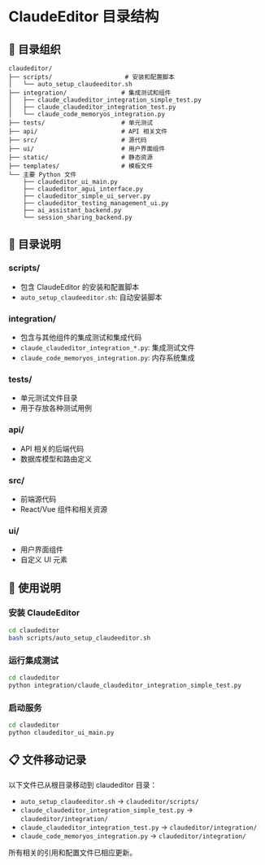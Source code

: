 # ClaudeEditor 目录结构

## 📁 目录组织

```
claudeditor/
├── scripts/                    # 安装和配置脚本
│   └── auto_setup_claudeeditor.sh
├── integration/               # 集成测试和组件
│   ├── claude_claudeditor_integration_simple_test.py
│   ├── claude_claudeditor_integration_test.py
│   └── claude_code_memoryos_integration.py
├── tests/                     # 单元测试
├── api/                       # API 相关文件
├── src/                       # 源代码
├── ui/                        # 用户界面组件
├── static/                    # 静态资源
├── templates/                 # 模板文件
└── 主要 Python 文件
    ├── claudeditor_ui_main.py
    ├── claudeditor_agui_interface.py
    ├── claudeditor_simple_ui_server.py
    ├── claudeditor_testing_management_ui.py
    ├── ai_assistant_backend.py
    └── session_sharing_backend.py
```

## 🎯 目录说明

### **scripts/**
- 包含 ClaudeEditor 的安装和配置脚本
- `auto_setup_claudeeditor.sh`: 自动安装脚本

### **integration/**
- 包含与其他组件的集成测试和集成代码
- `claude_claudeditor_integration_*.py`: 集成测试文件
- `claude_code_memoryos_integration.py`: 内存系统集成

### **tests/**
- 单元测试文件目录
- 用于存放各种测试用例

### **api/**
- API 相关的后端代码
- 数据库模型和路由定义

### **src/**
- 前端源代码
- React/Vue 组件和相关资源

### **ui/**
- 用户界面组件
- 自定义 UI 元素

## 🔧 使用说明

### 安装 ClaudeEditor
```bash
cd claudeditor
bash scripts/auto_setup_claudeeditor.sh
```

### 运行集成测试
```bash
cd claudeditor
python integration/claude_claudeditor_integration_simple_test.py
```

### 启动服务
```bash
cd claudeditor
python claudeditor_ui_main.py
```

## 📋 文件移动记录

以下文件已从根目录移动到 claudeditor 目录：

- `auto_setup_claudeeditor.sh` → `claudeditor/scripts/`
- `claude_claudeditor_integration_simple_test.py` → `claudeditor/integration/`
- `claude_claudeditor_integration_test.py` → `claudeditor/integration/`
- `claude_code_memoryos_integration.py` → `claudeditor/integration/`

所有相关的引用和配置文件已相应更新。
